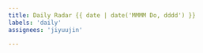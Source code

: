```yaml
---
title: Daily Radar {{ date | date('MMMM Do, dddd') }}
labels: 'daily'
assignees: 'jiyuujin'

---
```

